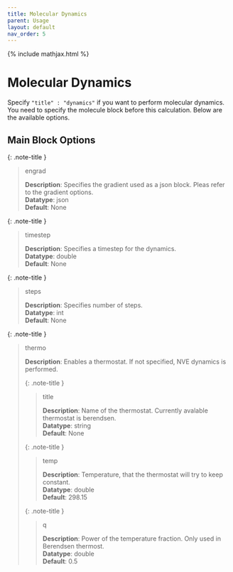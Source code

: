 ```yaml
---
title: Molecular Dynamics
parent: Usage
layout: default
nav_order: 5
---
```

{% include mathjax.html %}

# Molecular Dynamics

Specify `"title" : "dynamics"` if you want to perform molecular dynamics. You need to specify the molecule block before this calculation. Below are the available options.

## Main Block Options

{: .note-title }
>  engrad
>
> __Description__: Specifies the gradient used as a json block. Pleas refer to the gradient options.<br>
> __Datatype__: json<br>
> __Default__: None

{: .note-title }
> timestep
>
> __Description__: Specifies a timestep for the dynamics.<br>
> __Datatype__: double<br>
> __Default__: None

{: .note-title }
> steps
>
> __Description__: Specifies number of steps.<br>
> __Datatype__: int<br>
> __Default__: None

{: .note-title }
> thermo
>
> __Description__: Enables a thermostat. If not specified, NVE dynamics is performed.
>
> {: .note-title }
> > title
> >
> > __Description__: Name of the thermostat. Currently avalable thermostat is berendsen.<br>
> > __Datatype__: string<br>
> > __Default__: None<br>
>
> {: .note-title }
> > temp
> >
> > __Description__: Temperature, that the thermostat will try to keep constant.<br>
> > __Datatype__: double<br>
> > __Default__: 298.15<br>
>
> {: .note-title }
> > q
> >
> > __Description__: Power of the temperature fraction. Only used in Berendsen thermost.<br>
> > __Datatype__: double<br>
> > __Default__: 0.5<br>
